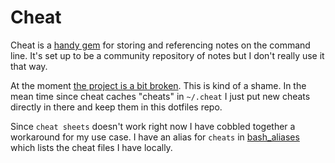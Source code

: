 # Cheat

Cheat is a [handy gem](http://rubygems.org/gems/cheat) for storing and referencing notes on the command line.
It's set up to be a community repository of notes but I don't really use it that way.

At the moment [the project is a bit broken](https://github.com/defunkt/cheat/issues/14#issuecomment-13844713).
This is kind of a shame.
In the mean time since cheat caches "cheats" in `~/.cheat` I just put new cheats directly in there and keep them in this dotfiles repo.

Since `cheat sheets` doesn't work right now I have cobbled together a workaround for my use case.
I have an alias for `cheats` in [bash_aliases](https://github.com/danhorst/dotfiles/blob/master/bash_aliases) which lists the cheat files I have locally.
